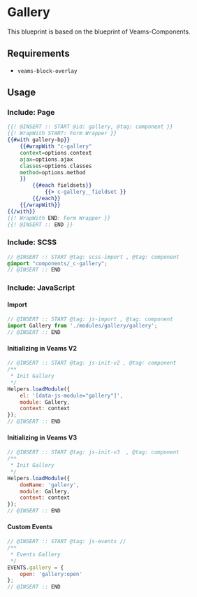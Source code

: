 # Gallery

This blueprint is based on the blueprint of Veams-Components.

## Requirements 
- `veams-block-overlay`

## Usage

### Include: Page

``` hbs
{{! @INSERT :: START @id: gallery, @tag: component }}
{{! WrapWith START: Form Wrapper }}
{{#with gallery-bp}}
	{{#wrapWith "c-gallery"
	context=options.context
	ajax=options.ajax
	classes=options.classes
	method=options.method
	}}
		{{#each fieldsets}}
			{{> c-gallery__fieldset }}
		{{/each}}
	{{/wrapWith}}
{{/with}}
{{! WrapWith END: Form Wrapper }}
{{! @INSERT :: END }}
```

### Include: SCSS

``` scss
// @INSERT :: START @tag: scss-import , @tag: component
@import "components/_c-gallery";
// @INSERT :: END
```

### Include: JavaScript

#### Import
``` js
// @INSERT :: START @tag: js-import , @tag: component
import Gallery from './modules/gallery/gallery';
// @INSERT :: END
```

#### Initializing in Veams V2
``` js
// @INSERT :: START @tag: js-init-v2 , @tag: component
/**
 * Init Gallery
 */
Helpers.loadModule({
	el: '[data-js-module="gallery"]',
	module: Gallery,
	context: context
});
// @INSERT :: END
```

#### Initializing in Veams V3
``` js
// @INSERT :: START @tag: js-init-v3  , @tag: component
/**
 * Init Gallery
 */
Helpers.loadModule({
	domName: 'gallery',
	module: Gallery,
	context: context
});
// @INSERT :: END
```

#### Custom Events
``` js
// @INSERT :: START @tag: js-events //
/**
 * Events Gallery
 */
EVENTS.gallery = {
	open: 'gallery:open'
};
// @INSERT :: END
```
